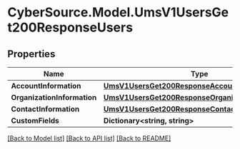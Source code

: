# CyberSource.Model.UmsV1UsersGet200ResponseUsers
## Properties

Name | Type | Description | Notes
------------ | ------------- | ------------- | -------------
**AccountInformation** | [**UmsV1UsersGet200ResponseAccountInformation**](UmsV1UsersGet200ResponseAccountInformation.md) |  | [optional] 
**OrganizationInformation** | [**UmsV1UsersGet200ResponseOrganizationInformation**](UmsV1UsersGet200ResponseOrganizationInformation.md) |  | [optional] 
**ContactInformation** | [**UmsV1UsersGet200ResponseContactInformation**](UmsV1UsersGet200ResponseContactInformation.md) |  | [optional] 
**CustomFields** | **Dictionary&lt;string, string&gt;** |  | [optional] 

[[Back to Model list]](../README.md#documentation-for-models) [[Back to API list]](../README.md#documentation-for-api-endpoints) [[Back to README]](../README.md)

